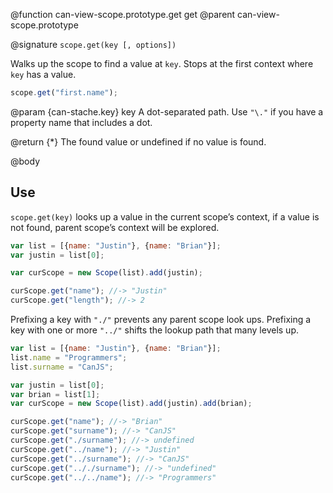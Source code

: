 @function can-view-scope.prototype.get get
@parent can-view-scope.prototype

@signature `scope.get(key [, options])`

Walks up the scope to find a value at `key`.  Stops at the first context where `key` has
a value.

```js
scope.get("first.name");
```

@param {can-stache.key} key A dot-separated path.  Use `"\."` if you have a
property name that includes a dot.

@return {*} The found value or undefined if no value is found.

@body

## Use

`scope.get(key)` looks up a value in the current scope’s
context, if a value is not found, parent scope’s context
will be explored.

```js
var list = [{name: "Justin"}, {name: "Brian"}];
var justin = list[0];

var curScope = new Scope(list).add(justin);

curScope.get("name"); //-> "Justin"
curScope.get("length"); //-> 2
```

Prefixing a key with `"./"` prevents any parent scope look ups.
Prefixing a key with one or more `"../"` shifts the lookup path
that many levels up.

```js
var list = [{name: "Justin"}, {name: "Brian"}];
list.name = "Programmers";
list.surname = "CanJS";

var justin = list[0];
var brian = list[1];
var curScope = new Scope(list).add(justin).add(brian);

curScope.get("name"); //-> "Brian"
curScope.get("surname"); //-> "CanJS"
curScope.get("./surname"); //-> undefined
curScope.get("../name"); //-> "Justin"
curScope.get("../surname"); //-> "CanJS"
curScope.get(".././surname"); //-> "undefined"
curScope.get("../../name"); //-> "Programmers"
```
